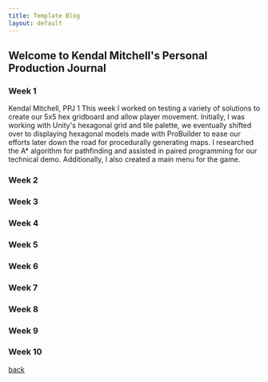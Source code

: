 ```yaml
---
title: Template Blog
layout: default
---
```


## Welcome to Kendal Mitchell's Personal Production Journal

### Week 1
Kendal Mitchell, PPJ 1
This week I worked on testing a variety of solutions to create our 5x5 hex gridboard and allow player movement. Initially, I was working with Unity's hexagonal grid and tile palette, 
we eventually shifted over to displaying hexagonal models made with ProBuilder to ease our efforts later down the road for procedurally generating maps.
I researched the A* algorithm for pathfinding and assisted in paired programming for our technical demo. Additionally, I also created a main menu for the game.
### Week 2

### Week 3

### Week 4

### Week 5

### Week 6

### Week 7

### Week 8

### Week 9

### Week 10

[back](Blogs.html)
